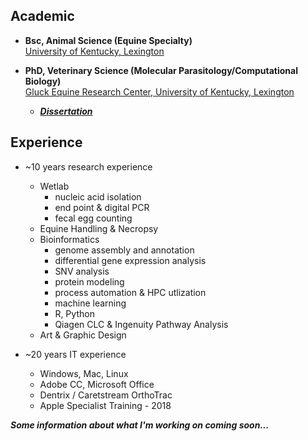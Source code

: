 ## Academic
- **Bsc, Animal Science (Equine Specialty)**\
[University of Kentucky, Lexington](https://www.uky.edu/)

- **PhD, Veterinary Science (Molecular Parasitology/Computational Biology)**\
[Gluck Equine Research Center, University of Kentucky, Lexington](https://gluck.ca.uky.edu/)
  - ***[Dissertation](https://uknowledge.uky.edu/gluck_etds/67/)***

## Experience
- ~10 years research experience
  - Wetlab
    - nucleic acid isolation  
    - end point & digital PCR
    - fecal egg counting
  - Equine Handling & Necropsy
  - Bioinformatics
    - genome assembly and annotation
    - differential gene expression analysis
    - SNV analysis
    - protein modeling
    - process automation & HPC utlization
    - machine learning
    - R, Python
    - Qiagen CLC & Ingenuity Pathway Analysis
  - Art & Graphic Design
    
- ~20 years IT experience
  - Windows, Mac, Linux
  - Adobe CC, Microsoft Office
  - Dentrix / Caretstream OrthoTrac
  - Apple Specialist Training - 2018

***Some information about what I'm working on coming soon...***
